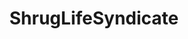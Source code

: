 ---
title: ShrugLifeSyndicate
crosslinks:
- Psychonaut
- sorceryofthespectacle
- C_S_T
- Drugs
- occult
- awakened
- holofractal
- conspiracy
- DigitalCartel
- RationalPsychonaut
- Echerdex
- Stargnoc
- LSD
- ShrugLyfeSyndicate
- zen
- ImagesOfThe1950s
- ChildrenOfTheLight
- MonaLeslie
- philosophy
---